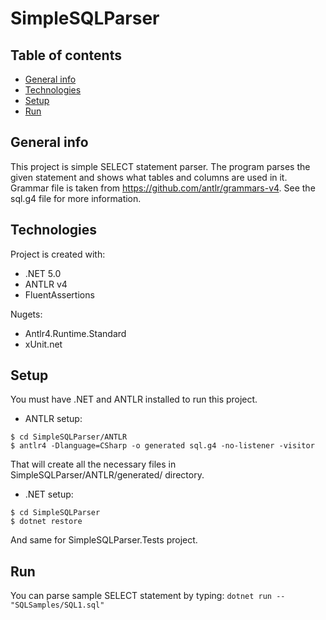 # SimpleSQLParser

## Table of contents
* [General info](#general-info)
* [Technologies](#technologies)
* [Setup](#setup)
* [Run](#run)

## General info
This project is simple SELECT statement parser. The program parses the given statement and shows what tables and columns are used in it. 
Grammar file is taken from https://github.com/antlr/grammars-v4. See the sql.g4 file for more information.
	
## Technologies
Project is created with:
* .NET 5.0
* ANTLR v4
* FluentAssertions

Nugets:
* Antlr4.Runtime.Standard
* xUnit.net
	
## Setup
You must have .NET and ANTLR installed to run this project.

* ANTLR setup:
```
$ cd SimpleSQLParser/ANTLR
$ antlr4 -Dlanguage=CSharp -o generated sql.g4 -no-listener -visitor
```
That will create all the necessary files in SimpleSQLParser/ANTLR/generated/ directory. 

* .NET setup:
```
$ cd SimpleSQLParser
$ dotnet restore
```
And same for SimpleSQLParser.Tests project.

## Run
You can parse sample SELECT statement by typing:
`dotnet run -- "SQLSamples/SQL1.sql"`

